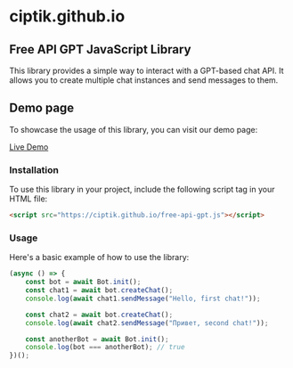 # ciptik.github.io

## Free API GPT JavaScript Library

This library provides a simple way to interact with a GPT-based chat API. It allows you to create multiple chat instances and send messages to them.

## Demo page

To showcase the usage of this library, you can visit our demo page:

[Live Demo](https://ciptik.github.io/index.html)

### Installation

To use this library in your project, include the following script tag in your HTML file:

```html
<script src="https://ciptik.github.io/free-api-gpt.js"></script>
```

### Usage

Here's a basic example of how to use the library:

```javascript
(async () => {
    const bot = await Bot.init();
    const chat1 = await bot.createChat();
    console.log(await chat1.sendMessage("Hello, first chat!"));

    const chat2 = await bot.createChat();
    console.log(await chat2.sendMessage("Привет, second chat!"));

    const anotherBot = await Bot.init();
    console.log(bot === anotherBot); // true
})();
```
 
